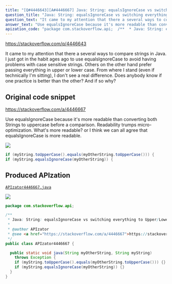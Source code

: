 ```yaml
---
title: "[Q#4446643][A#4446667] Java: String: equalsIgnoreCase vs switching everything to Upper/Lower Case"
question_title: "Java: String: equalsIgnoreCase vs switching everything to Upper/Lower Case"
question_text: "It came to my attention that there a several ways to compare strings in Java. I just got in the habit ages ago to use equalsIgnoreCase to  avoid having problems with case sensitive strings. Others on the other hand prefer passing everything in upper or lower case. From where I stand (even if technically I'm sitting), I don't see a real difference. Does anybody know if one practice is better than the other? And if so why?"
answer_text: "Use equalsIgnoreCase because it's more readable than converting both Strings to uppercase before a comparison. Readability trumps micro-optimization. What's more readable? or I think we can all agree that equalsIgnoreCase is more readable."
apization_code: "package com.stackoverflow.api;  /**  * Java: String: equalsIgnoreCase vs switching everything to Upper/Lower Case  *  * @author APIzator  * @see <a href=\"https://stackoverflow.com/a/4446667\">https://stackoverflow.com/a/4446667</a>  */ public class APIzator4446667 {    public static void java(String myOtherString, String myString)     throws Exception {     if (myString.toUpperCase().equals(myOtherString.toUpperCase())) {}     if (myString.equalsIgnoreCase(myOtherString)) {}   } }"
---
```


https://stackoverflow.com/q/4446643

It came to my attention that there a several ways to compare strings in Java.
I just got in the habit ages ago to use equalsIgnoreCase to  avoid having problems with case sensitive strings.
Others on the other hand prefer passing everything in upper or lower case.
From where I stand (even if technically I&#x27;m sitting), I don&#x27;t see a real difference.
Does anybody know if one practice is better than the other? And if so why?



## Original code snippet

https://stackoverflow.com/a/4446667

Use equalsIgnoreCase because it&#x27;s more readable than converting both Strings to uppercase before a comparison. Readability trumps micro-optimization.
What&#x27;s more readable?
or
I think we can all agree that equalsIgnoreCase is more readable.

<div class="code-logo"><img src="/stackoverflow.png" /></div>

```java
if (myString.toUpperCase().equals(myOtherString.toUpperCase())) {
if (myString.equalsIgnoreCase(myOtherString)) {
```

## Produced APIzation

[`APIzator4446667.java`](https://github.com/pasqualesalza/apization/raw/main/data/search/APIzator4446667.java)

<div class="code-logo"><img src="/apizator.png" /></div>

```java
package com.stackoverflow.api;

/**
 * Java: String: equalsIgnoreCase vs switching everything to Upper/Lower Case
 *
 * @author APIzator
 * @see <a href="https://stackoverflow.com/a/4446667">https://stackoverflow.com/a/4446667</a>
 */
public class APIzator4446667 {

  public static void java(String myOtherString, String myString)
    throws Exception {
    if (myString.toUpperCase().equals(myOtherString.toUpperCase())) {}
    if (myString.equalsIgnoreCase(myOtherString)) {}
  }
}

```